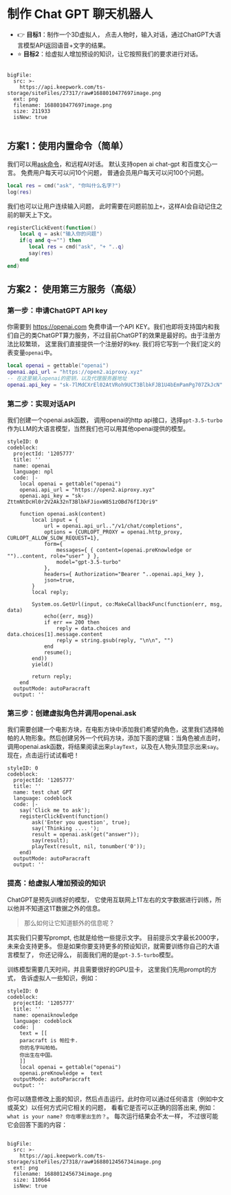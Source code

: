 # 制作 Chat GPT 聊天机器人

- :point_right: **目标1**：制作一个3D虚拟人， 点击人物时，输入对话，通过ChatGPT大语言模型API返回语音+文字的结果。
- :star: **目标2**：给虚拟人增加预设的知识，让它按照我们的要求进行对话。

 
```@BigFile

bigFile:
  src: >-
    https://api.keepwork.com/ts-storage/siteFiles/27317/raw#1688010477697image.png
  ext: png
  filename: 1688010477697image.png
  size: 211933
  isNew: true
          
```


## 方案1：使用内置命令（简单）

我们可以用[ask命令](https://keepwork.com/official/paracraft/docs/cmd_ask)，和远程AI对话。 默认支持open ai chat-gpt 和百度文心一言。 免费用户每天可以问10个问题， 普通会员用户每天可以问100个问题。

```lua
local res = cmd("ask", "你叫什么名字?")
log(res)
```


我们也可以让用户连续输入问题， 此时需要在问题前加上`+`，这样AI会自动记住之前的聊天上下文。 

```lua
registerClickEvent(function()
    local q = ask("输入你的问题")
    if(q and q~="") then
       local res = cmd("ask", "+ "..q)
       say(res)
    end
end)
```



## 方案2： 使用第三方服务（高级）
### 第一步：申请ChatGPT API key
你需要到 https://openai.com 免费申请一个API KEY。我们也即将支持国内和我们自己的类ChatGPT算力服务，不过目前ChatGPT的效果是最好的。由于注册方法比较繁琐， 这里我们直接提供一个注册好的key. 我们将它写到一个我们定义的表变量`openai`中。

```lua
local openai = gettable("openai")
openai.api_url = "https://open2.aiproxy.xyz"
-- 在这里输入openai的密钥，以及代理服务器地址
openai.api_key = "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"
```

### 第二步：实现对话API
我们创建一个openai.ask函数， 调用openai的http api接口，选择`gpt-3.5-turbo`作为LLM的大语言模型，当然我们也可以用其他openai提供的模型。 

```@CodeBlock
styleID: 0
codeblock:
  projectId: '1205777'
  title: ''
  name: openai
  language: npl
  code: |-
    local openai = gettable("openai")
    openai.api_url = "https://open2.aiproxy.xyz"
    openai.api_key = "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"

    function openai.ask(content)
        local input = {
            url = openai.api_url.."/v1/chat/completions",
            options = {CURLOPT_PROXY = openai.http_proxy, CURLOPT_ALLOW_SLOW_REQUEST=1},
            form={
                messages={ { content=(openai.preKnowledge or "")..content, role="user" } },
                model="gpt-3.5-turbo" 
            },
            headers={ Authorization="Bearer "..openai.api_key },
            json=true,
        }
        local reply;
        
        System.os.GetUrl(input, co:MakeCallbackFunc(function(err, msg, data)
            echo({err, msg})
            if err == 200 then
                reply = data.choices and data.choices[1].message.content
                reply = string.gsub(reply, "\n\n", "")
            end
            resume();
        end))
        yield()
        
        return reply;
    end    
  outputMode: autoParacraft
  output: ''

```

### 第三步：创建虚拟角色并调用openai.ask
我们需要创建一个电影方块，在电影方块中添加我们希望的角色，这里我们选择帕帕的人物形象。然后创建另外一个代码方块，添加下面的逻辑：当角色被点击时，调用openai.ask函数，将结果阅读出来`playText`，以及在人物头顶显示出来`say`。现在，点击运行试试看吧！

```@CodeBlock
styleID: 0
codeblock:
  projectId: '1205777'
  title: ''
  name: test chat GPT
  language: codeblock
  code: |-
    say('Click me to ask');
    registerClickEvent(function()
        ask('Enter you question', true);
        say('Thinking .... ');
        result = openai.ask(get("answer"));
        say(result);
        playText(result, nil, tonumber('0'));
    end)
  outputMode: autoParacraft
  output: ''

```


### 提高：给虚拟人增加预设的知识

ChatGPT是预先训练好的模型， 它使用互联网上1T左右的文字数据进行训练，所以他并不知道这1T数据之外的信息。
> 那么如何让它知道额外的信息呢？

其实我们只要写prompt, 也就是给他一些提示文字。 目前提示文字最长2000字，未来会支持更多。 但是如果你要支持更多的预设知识，就需要训练你自己的大语言模型了， 你还记得么， 前面我们用的是`gpt-3.5-turbo`模型。

训练模型需要几天时间，并且需要很好的GPU显卡， 这里我们先用prompt的方式， 告诉虚拟人一些知识，例如：

```@CodeBlock
styleID: 0
codeblock:
  projectId: '1205777'
  title: ''
  name: openaiknowledge
  language: codeblock
  code: |
    text = [[
    paracraft is 帕拉卡. 
    你的名字叫帕帕。
    你出生在中国。
    ]]
    local openai = gettable("openai")
    openai.preKnowledge =  text
  outputMode: autoParacraft
  output: ''

```

你可以随意修改上面的知识，然后点击运行。此时你可以通过任何语言（例如中文或英文）以任何方式问它相关的问题， 看看它是否可以正确的回答出来, 例如：`what is your name? 你在哪里出生的？`。 每次运行结果会不太一样， 不过很可能它会回答下面的内容：

 
```@BigFile

bigFile:
  src: >-
    https://api.keepwork.com/ts-storage/siteFiles/27318/raw#1688012456734image.png
  ext: png
  filename: 1688012456734image.png
  size: 110664
  isNew: true
          
```